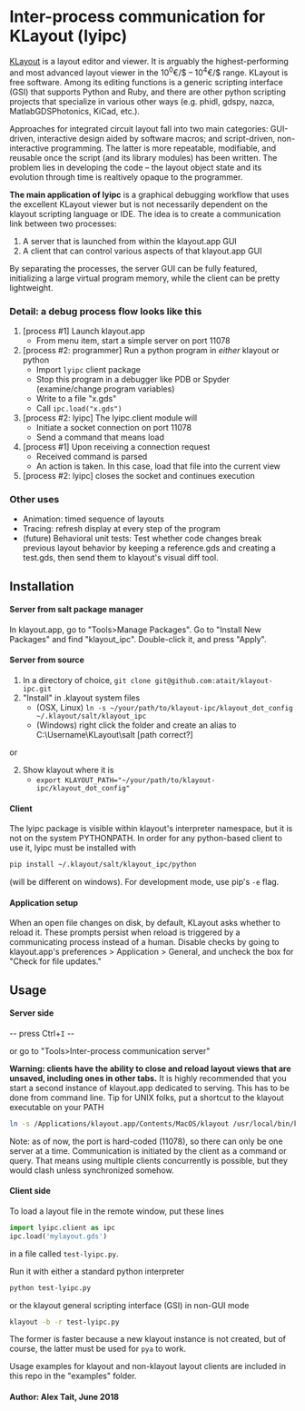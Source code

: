 # Inter-process communication for KLayout (lyipc)

[KLayout](https://www.klayout.de/index.php) is a layout editor and viewer. It is arguably the highest-performing and most advanced layout viewer in the 10<sup>0</sup>€/$ –
 10<sup>4</sup>€/$ range. KLayout is free software. Among its editing functions is a generic scripting interface (GSI) that supports Python and Ruby, and there are other python scripting projects that specialize in various other ways (e.g. phidl, gdspy, nazca, MatlabGDSPhotonics, KiCad, etc.).

Approaches for integrated circuit layout fall into two main categories: GUI-driven, interactive design aided by software macros; and script-driven, non-interactive programming. The latter is more repeatable, modifiable, and reusable once the script (and its library modules) has been written. The problem lies in developing the code – the layout object state and its evolution through time is realtively opaque to the programmer.

__The main application of lyipc__ is a graphical debugging workflow that uses the excellent KLayout viewer but is not necessarily dependent on the klayout scripting language or IDE. The idea is to create a communication link between two processes:
1. A server that is launched from within the klayout.app GUI
2. A client that can control various aspects of that klayout.app GUI

By separating the processes, the server GUI can be fully featured, initializing a large virtual program memory, while the client can be pretty lightweight.

### Detail: a debug process flow looks like this
1. [process #1] Launch klayout.app
    - From menu item, start a simple server on port 11078
2. [process #2: programmer] Run a python program in _either_ klayout or python
    - Import `lyipc` client package
    - Stop this program in a debugger like PDB or Spyder (examine/change program variables)
    - Write to a file "x.gds"
    - Call `ipc.load("x.gds")`
3. [process #2: lyipc] The lyipc.client module will
    - Initiate a socket connection on port 11078
    - Send a command that means load
4. [process #1] Upon receiving a connection request
    - Received command is parsed
    - An action is taken. In this case, load that file into the current view
5. [process #2: lyipc] closes the socket and continues execution

### Other uses
- Animation: timed sequence of layouts
- Tracing: refresh display at every step of the program
- (future) Behavioral unit tests: Test whether code changes break previous layout behavior by keeping a reference.gds and creating a test.gds, then send them to klayout's visual diff tool.

## Installation
#### Server from salt package manager
In klayout.app, go to "Tools>Manage Packages". Go to "Install New Packages" and find "klayout_ipc". Double-click it, and press "Apply".

#### Server from source
1. In a directory of choice, `git clone git@github.com:atait/klayout-ipc.git`
2. "Install" in .klayout system files
    - (OSX, Linux) `ln -s ~/your/path/to/klayout-ipc/klayout_dot_config ~/.klayout/salt/klayout_ipc`
    - (Windows) right click the folder and create an alias to C:\\Username\KLayout\salt [path correct?]

or

2. Show klayout where it is
    - `export KLAYOUT_PATH="~/your/path/to/klayout-ipc/klayout_dot_config"`

#### Client
The lyipc package is visible within klayout's interpreter namespace, but it is not on the system PYTHONPATH. In order for any python-based client to use it, lyipc must be installed with
```sh
pip install ~/.klayout/salt/klayout_ipc/python
```
(will be different on windows). For development mode, use pip's `-e` flag.

#### Application setup
When an open file changes on disk, by default, KLayout asks whether to reload it. These prompts persist when reload is triggered by a communicating process instead of a human. Disable checks by going to klayout.app's preferences > Application > General, and uncheck the box for "Check for file updates."

## Usage
#### Server side
-- press Ctrl+`I` --

or go to "Tools>Inter-process communication server"

__Warning: clients have the ability to close and reload layout views that are unsaved, including ones in other tabs.__ It is highly recommended that you start a second instance of klayout.app dedicated to serving. This has to be done from command line. Tip for UNIX folks, put a shortcut to the klayout executable on your PATH
```sh
ln -s /Applications/klayout.app/Contents/MacOS/klayout /usr/local/bin/klayout
```

Note: as of now, the port is hard-coded (11078), so there can only be one server at a time. Communication is initiated by the client as a command or query. That means using multiple clients concurrently is possible, but they would clash unless synchronized somehow.

#### Client side
To load a layout file in the remote window, put these lines
```python
import lyipc.client as ipc
ipc.load('mylayout.gds')
```
in a file called `test-lyipc.py`.

Run it with either a standard python interpreter
```sh
python test-lyipc.py
```
or the klayout general scripting interface (GSI) in non-GUI mode
```sh
klayout -b -r test-lyipc.py
```
The former is faster because a new klayout instance is not created, but of course, the latter must be used for `pya` to work.

Usage examples for klayout and non-klayout layout clients are included in this repo in the "examples" folder.

#### Author: Alex Tait, June 2018